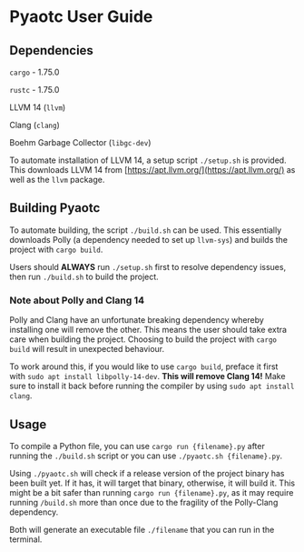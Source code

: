# Pyaotc User Guide

## Dependencies
`cargo` - 1.75.0

`rustc` - 1.75.0

LLVM 14 (`llvm`)

Clang (`clang`)

Boehm Garbage Collector (`libgc-dev`)

To automate installation of LLVM 14, a setup script `./setup.sh` is provided. This downloads LLVM 14 from [https://apt.llvm.org/](https://apt.llvm.org/) as well as the `llvm` package.

## Building Pyaotc
To automate building, the script `./build.sh` can be used. This essentially downloads Polly (a dependency needed to set up `llvm-sys`) and builds the project with `cargo build`.

Users should __ALWAYS__ run `./setup.sh` first to resolve dependency issues, then run `./build.sh` to build the project.

### Note about Polly and Clang 14
Polly and Clang have an unfortunate breaking dependency whereby installing one will remove the other. This means the user should take extra care when building the project. Choosing to build the project with `cargo build` will result in unexpected behaviour.

To work around this, if you would like to use `cargo build`, preface it first with `sudo apt install libpolly-14-dev`. __This will remove Clang 14!__ Make sure to install it back before running the compiler by using `sudo apt install clang`.

## Usage
To compile a Python file, you can use `cargo run {filename}.py` after running the `./build.sh` script or you can use `./pyaotc.sh {filename}.py`.

Using `./pyaotc.sh` will check if a release version of the project binary has been built yet. If it has, it will target that binary, otherwise, it will build it. This might be a bit safer than running `cargo run {filename}.py`, as it may require running `/build.sh` more than once due to the fragility of the Polly-Clang dependency.

Both will generate an executable file `./filename` that you can run in the terminal.
